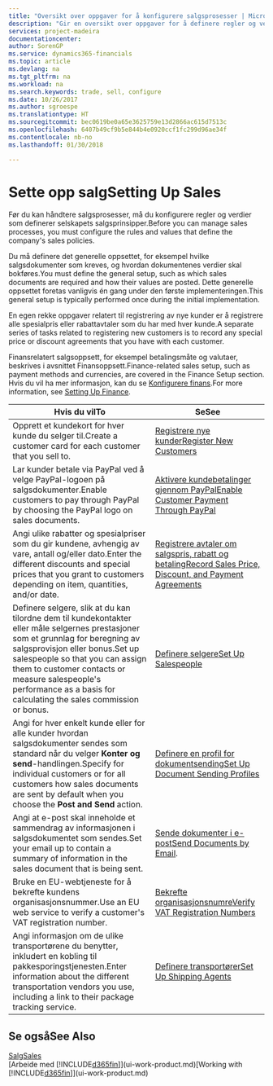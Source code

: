 ```yaml
---
title: "Oversikt over oppgaver for å konfigurere salgsprosesser | Microsoft-dokumentasjon"
description: "Gir en oversikt over oppgaver for å definere regler og verdier som definerer salgsprinsipper og -prosesser."
services: project-madeira
documentationcenter: 
author: SorenGP
ms.service: dynamics365-financials
ms.topic: article
ms.devlang: na
ms.tgt_pltfrm: na
ms.workload: na
ms.search.keywords: trade, sell, configure
ms.date: 10/26/2017
ms.author: sgroespe
ms.translationtype: HT
ms.sourcegitcommit: bec0619be0a65e3625759e13d2866ac615d7513c
ms.openlocfilehash: 6407b49cf9b5e844b4e0920ccf1fc299d96ae34f
ms.contentlocale: nb-no
ms.lasthandoff: 01/30/2018

---
```

# <a name="setting-up-sales"></a><span data-ttu-id="a4dcd-103">Sette opp salg</span><span class="sxs-lookup"><span data-stu-id="a4dcd-103">Setting Up Sales</span></span>
<span data-ttu-id="a4dcd-104">Før du kan håndtere salgsprosesser, må du konfigurere regler og verdier som definerer selskapets salgsprinsipper.</span><span class="sxs-lookup"><span data-stu-id="a4dcd-104">Before you can manage sales processes, you must configure the rules and values that define the company's sales policies.</span></span>

<span data-ttu-id="a4dcd-105">Du må definere det generelle oppsettet, for eksempel hvilke salgsdokumenter som kreves, og hvordan dokumentenes verdier skal bokføres.</span><span class="sxs-lookup"><span data-stu-id="a4dcd-105">You must define the general setup, such as which sales documents are required and how their values are posted.</span></span> <span data-ttu-id="a4dcd-106">Dette generelle oppsettet foretas vanligvis én gang under den første implementeringen.</span><span class="sxs-lookup"><span data-stu-id="a4dcd-106">This general setup is typically performed once during the initial implementation.</span></span>

<span data-ttu-id="a4dcd-107">En egen rekke oppgaver relatert til registrering av nye kunder er å registrere alle spesialpris eller rabattavtaler som du har med hver kunde.</span><span class="sxs-lookup"><span data-stu-id="a4dcd-107">A separate series of tasks related to registering new customers is to record any special price or discount agreements that you have with each customer.</span></span>

<span data-ttu-id="a4dcd-108">Finansrelatert salgsoppsett, for eksempel betalingsmåte og valutaer, beskrives i avsnittet Finansoppsett.</span><span class="sxs-lookup"><span data-stu-id="a4dcd-108">Finance-related sales setup, such as payment methods and currencies, are covered in the Finance Setup section.</span></span> <span data-ttu-id="a4dcd-109">Hvis du vil ha mer informasjon, kan du se [Konfigurere finans](finance-setup-finance.md).</span><span class="sxs-lookup"><span data-stu-id="a4dcd-109">For more information, see [Setting Up Finance](finance-setup-finance.md).</span></span>

| <span data-ttu-id="a4dcd-110">Hvis du vil</span><span class="sxs-lookup"><span data-stu-id="a4dcd-110">To</span></span> | <span data-ttu-id="a4dcd-111">Se</span><span class="sxs-lookup"><span data-stu-id="a4dcd-111">See</span></span> |
| --- | --- |
| <span data-ttu-id="a4dcd-112">Opprett et kundekort for hver kunde du selger til.</span><span class="sxs-lookup"><span data-stu-id="a4dcd-112">Create a customer card for each customer that you sell to.</span></span> |[<span data-ttu-id="a4dcd-113">Registrere nye kunder</span><span class="sxs-lookup"><span data-stu-id="a4dcd-113">Register New Customers</span></span>](sales-how-register-new-customers.md) |
| <span data-ttu-id="a4dcd-114">Lar kunder betale via PayPal ved å velge PayPal-logoen på salgsdokumenter.</span><span class="sxs-lookup"><span data-stu-id="a4dcd-114">Enable customers to pay through PayPal by choosing the PayPal logo on sales documents.</span></span> |[<span data-ttu-id="a4dcd-115">Aktivere kundebetalinger gjennom PayPal</span><span class="sxs-lookup"><span data-stu-id="a4dcd-115">Enable Customer Payment Through PayPal</span></span>](sales-how-enable-payment-service-extensions.md) |
| <span data-ttu-id="a4dcd-116">Angi ulike rabatter og spesialpriser som du gir kundene, avhengig av vare, antall og/eller dato.</span><span class="sxs-lookup"><span data-stu-id="a4dcd-116">Enter the different discounts and special prices that you grant to customers depending on item, quantities, and/or date.</span></span> |[<span data-ttu-id="a4dcd-117">Registrere avtaler om salgspris, rabatt og betaling</span><span class="sxs-lookup"><span data-stu-id="a4dcd-117">Record Sales Price, Discount, and Payment Agreements</span></span>](sales-how-record-sales-price-discount-payment-agreements.md) |
| <span data-ttu-id="a4dcd-118">Definere selgere, slik at du kan tilordne dem til kundekontakter eller måle selgernes prestasjoner som et grunnlag for beregning av salgsprovisjon eller bonus.</span><span class="sxs-lookup"><span data-stu-id="a4dcd-118">Set up salespeople so that you can assign them to customer contacts or measure salespeople's performance as a basis for calculating the sales commission or bonus.</span></span> |[<span data-ttu-id="a4dcd-119">Definere selgere</span><span class="sxs-lookup"><span data-stu-id="a4dcd-119">Set Up Salespeople</span></span>](sales-how-setup-salespeople.md) |
| <span data-ttu-id="a4dcd-120">Angi for hver enkelt kunde eller for alle kunder hvordan salgsdokumenter sendes som standard når du velger **Konter og send**-handlingen.</span><span class="sxs-lookup"><span data-stu-id="a4dcd-120">Specify for individual customers or for all customers how sales documents are sent by default when you choose the **Post and Send** action.</span></span> |[<span data-ttu-id="a4dcd-121">Definere en profil for dokumentsending</span><span class="sxs-lookup"><span data-stu-id="a4dcd-121">Set Up Document Sending Profiles</span></span>](sales-how-setup-document-send-profiles.md) |
| <span data-ttu-id="a4dcd-122">Angi at e-post skal inneholde et sammendrag av informasjonen i salgsdokumentet som sendes.</span><span class="sxs-lookup"><span data-stu-id="a4dcd-122">Set your email up to contain a summary of information in the sales document that is being sent.</span></span> |<span data-ttu-id="a4dcd-123">[Sende dokumenter i e-post](ui-how-send-documents-email.md)</span><span class="sxs-lookup"><span data-stu-id="a4dcd-123">[Send Documents by Email](ui-how-send-documents-email.md).</span></span> |
|<span data-ttu-id="a4dcd-124">Bruke en EU-webtjeneste for å bekrefte kundens organisasjonsnummer.</span><span class="sxs-lookup"><span data-stu-id="a4dcd-124">Use an EU web service to verify a customer's VAT registration number.</span></span>|[<span data-ttu-id="a4dcd-125">Bekrefte organisasjonsnumre</span><span class="sxs-lookup"><span data-stu-id="a4dcd-125">Verify VAT Registration Numbers</span></span>](finance-setup-vat.md)|
|<span data-ttu-id="a4dcd-126">Angi informasjon om de ulike transportørene du benytter, inkludert en kobling til pakkesporingstjenesten.</span><span class="sxs-lookup"><span data-stu-id="a4dcd-126">Enter information about the different transportation vendors you use, including a link to their package tracking service.</span></span>|[<span data-ttu-id="a4dcd-127">Definere transportører</span><span class="sxs-lookup"><span data-stu-id="a4dcd-127">Set Up Shipping Agents</span></span>](sales-how-to-set-up-shipping-agents.md)|

## <a name="see-also"></a><span data-ttu-id="a4dcd-128">Se også</span><span class="sxs-lookup"><span data-stu-id="a4dcd-128">See Also</span></span>
[<span data-ttu-id="a4dcd-129">Salg</span><span class="sxs-lookup"><span data-stu-id="a4dcd-129">Sales</span></span>](sales-manage-sales.md)  
<span data-ttu-id="a4dcd-130">[Arbeide med [!INCLUDE[d365fin](includes/d365fin_md.md)]](ui-work-product.md)</span><span class="sxs-lookup"><span data-stu-id="a4dcd-130">[Working with [!INCLUDE[d365fin](includes/d365fin_md.md)]](ui-work-product.md)</span></span>

